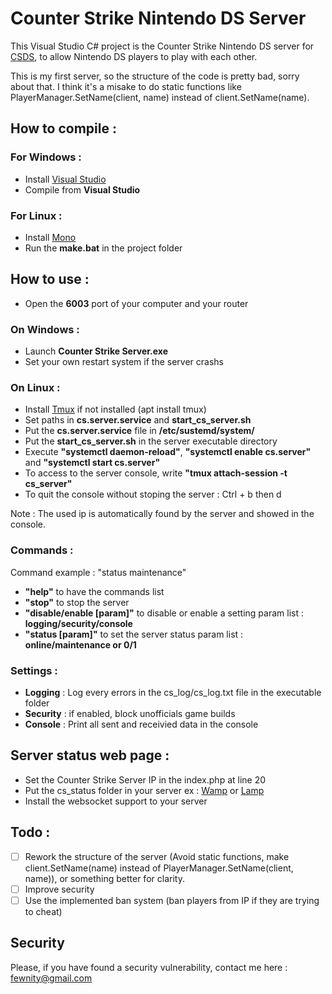 # Counter Strike Nintendo DS Server
 
This Visual Studio C# project is the Counter Strike Nintendo DS server for [CSDS](https://github.com/Fewnity/Counter-Strike-Nintendo-DS), to allow Nintendo DS players to play with each other.

This is my first server, so the structure of the code is pretty bad, sorry about that.
I think it's a misake to do static functions like PlayerManager.SetName(client, name) instead of client.SetName(name).

## How to compile :

### For Windows :
- Install [Visual Studio](https://visualstudio.microsoft.com/fr/downloads/)
- Compile from **Visual Studio**

### For Linux :
- Install [Mono](https://www.mono-project.com/)
- Run the **make.bat** in the project folder

## How to use :
- Open the **6003** port of your computer and your router

### On Windows :
- Launch **Counter Strike Server.exe**
- Set your own restart system if the server crashs

### On Linux :
- Install [Tmux](https://doc.ubuntu-fr.org/tmux) if not installed (apt install tmux)
- Set paths in **cs.server.service** and **start_cs_server.sh**
- Put the **cs.server.service** file in **/etc/sustemd/system/**
- Put the **start_cs_server.sh** in the server executable directory
- Execute **"systemctl daemon-reload"**, **"systemctl enable cs.server"** and **"systemctl start cs.server"**
- To access to the server console, write **"tmux attach-session -t cs_server"**
- To quit the console without stoping the server : Ctrl + b then d

Note : The used ip is automatically found by the server and showed in the console.

### Commands :
Command example : "status maintenance"
- **"help"** to have the commands list
- **"stop"** to stop the server
- **"disable/enable [param]"** to disable or enable a setting param list : **logging/security/console**
- **"status [param]"** to set the server status param list : **online/maintenance or 0/1**

### Settings :
- **Logging** : Log every errors in the cs_log/cs_log.txt file in the executable folder
- **Security** : if enabled, block unofficials game builds
- **Console** : Print all sent and receivied data in the console

## Server status web page :
- Set the Counter Strike Server IP in the index.php  at line 20
- Put the cs_status folder in your server ex : [Wamp](https://www.wampserver.com/) or [Lamp](https://doc.ubuntu-fr.org/lamp)
- Install the websocket support to your server

## Todo :
- [ ] Rework the structure of the server (Avoid static functions, make client.SetName(name) instead of PlayerManager.SetName(client, name)), or something better for clarity.
- [ ] Improve security
- [ ] Use the implemented ban system (ban players from IP if they are trying to cheat)

## Security
Please, if you have found a security vulnerability, contact me here : fewnity@gmail.com
